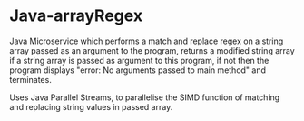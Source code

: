 # Java-arrayRegex
Java Microservice which performs a match and replace regex on a string array passed as an argument to the program, 
returns a modified string array if a string array is passed as argument to this program, 
if not then the program displays "error: No arguments passed to main method" and terminates.

Uses Java Parallel Streams, to parallelise the SIMD function of matching and replacing string values in passed array.

